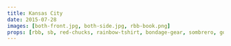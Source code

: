 ```yaml
---
title: Kansas City
date: 2015-07-28
images: [both-front.jpg, both-side.jpg, rbb-book.png]
props: [rbb, sb, red-chucks, rainbow-tshirt, bondage-gear, sombrero, gold-crown, studded-red-choker, studded-armband, aviators, reading-glasses, pearl-necklace, mardi-gras-beads, astroturf, mushrooms, trumpet, book, freddie-mustache, teddy-bears, yellow-happy-sticker]
---
```

